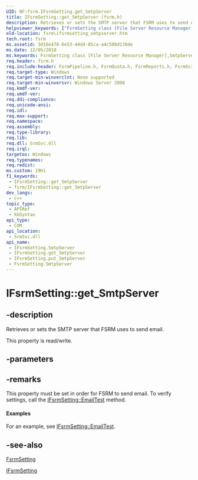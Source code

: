 ```yaml
---
UID: NF:fsrm.IFsrmSetting.get_SmtpServer
title: IFsrmSetting::get_SmtpServer (fsrm.h)
description: Retrieves or sets the SMTP server that FSRM uses to send email.
helpviewer_keywords: ["FsrmSetting class [File Server Resource Manager]","SmtpServer property","IFsrmSetting interface [File Server Resource Manager]","SmtpServer property","IFsrmSetting.SmtpServer","IFsrmSetting.get_SmtpServer","IFsrmSetting::SmtpServer","IFsrmSetting::get_SmtpServer","IFsrmSetting::put_SmtpServer","SmtpServer property [File Server Resource Manager]","SmtpServer property [File Server Resource Manager]","FsrmSetting class","SmtpServer property [File Server Resource Manager]","IFsrmSetting interface","fs.ifsrmsetting_smtpserver","fsrm.ifsrmsetting_smtpserver","fsrm/IFsrmSetting::SmtpServer","fsrm/IFsrmSetting::get_SmtpServer","fsrm/IFsrmSetting::put_SmtpServer","get_SmtpServer"]
old-location: fsrm\ifsrmsetting_smtpserver.htm
tech.root: fsrm
ms.assetid: 3d16e478-6e53-44d4-85ca-a4c508d138de
ms.date: 12/05/2018
ms.keywords: FsrmSetting class [File Server Resource Manager],SmtpServer property, IFsrmSetting interface [File Server Resource Manager],SmtpServer property, IFsrmSetting.SmtpServer, IFsrmSetting.get_SmtpServer, IFsrmSetting::SmtpServer, IFsrmSetting::get_SmtpServer, IFsrmSetting::put_SmtpServer, SmtpServer property [File Server Resource Manager], SmtpServer property [File Server Resource Manager],FsrmSetting class, SmtpServer property [File Server Resource Manager],IFsrmSetting interface, fs.ifsrmsetting_smtpserver, fsrm.ifsrmsetting_smtpserver, fsrm/IFsrmSetting::SmtpServer, fsrm/IFsrmSetting::get_SmtpServer, fsrm/IFsrmSetting::put_SmtpServer, get_SmtpServer
req.header: fsrm.h
req.include-header: FsrmPipeline.h, FsrmQuota.h, FsrmReports.h, FsrmScreen.h, FsrmTlb.h
req.target-type: Windows
req.target-min-winverclnt: None supported
req.target-min-winversvr: Windows Server 2008
req.kmdf-ver: 
req.umdf-ver: 
req.ddi-compliance: 
req.unicode-ansi: 
req.idl: 
req.max-support: 
req.namespace: 
req.assembly: 
req.type-library: 
req.lib: 
req.dll: SrmSvc.dll
req.irql: 
targetos: Windows
req.typenames: 
req.redist: 
ms.custom: 19H1
f1_keywords:
 - IFsrmSetting::get_SmtpServer
 - fsrm/IFsrmSetting::get_SmtpServer
dev_langs:
 - c++
topic_type:
 - APIRef
 - kbSyntax
api_type:
 - COM
api_location:
 - SrmSvc.dll
api_name:
 - IFsrmSetting.SmtpServer
 - IFsrmSetting.get_SmtpServer
 - IFsrmSetting.put_SmtpServer
 - FsrmSetting.SmtpServer
---
```


# IFsrmSetting::get_SmtpServer


## -description

Retrieves or sets the SMTP server that FSRM uses to send email.

This property is read/write.

## -parameters

## -remarks

This property must be set in order for FSRM to send email. To verify settings, call the 
    <a href="https://docs.microsoft.com/previous-versions/windows/desktop/api/fsrm/nf-fsrm-ifsrmsetting-emailtest">IFsrmSetting::EmailTest</a> method.


#### Examples

For an example, see 
     <a href="https://docs.microsoft.com/previous-versions/windows/desktop/api/fsrm/nf-fsrm-ifsrmsetting-emailtest">IFsrmSetting::EmailTest</a>.

<div class="code"></div>

## -see-also

<a href="https://docs.microsoft.com/previous-versions/windows/desktop/fsrm/fsrmsetting">FsrmSetting</a>



<a href="https://docs.microsoft.com/previous-versions/windows/desktop/api/fsrm/nn-fsrm-ifsrmsetting">IFsrmSetting</a>

